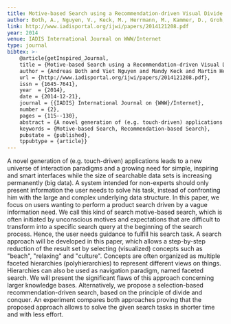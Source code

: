 ```yaml
---
title: Motive-based Search using a Recommendation-driven Visual Divide and Conquer Approach
author: Both, A., Nguyen, V., Keck, M., Herrmann, M., Kammer, D., Groh, R., Henkens, D.
link: http://www.iadisportal.org/ijwi/papers/2014121208.pdf
year: 2014
venue: IADIS International Journal on WWW/Internet
type: journal
bibtex: >-
    @article{getInspired_Journal,
    title = {Motive-based Search using a Recommendation-driven Visual Divide and Conquer Approach},
    author = {Andreas Both and Viet Nguyen and Mandy Keck and Martin Herrmann and Dietrich Kammer and Rainer Groh and Dana Henkens},
    url = {http://www.iadisportal.org/ijwi/papers/2014121208.pdf},
    issn = {1645-7641},
    year  = {2014},
    date = {2014-12-21},
    journal = {{IADIS} International Journal on {WWW}/Internet},
    number = {2},
    pages = {115--130},
    abstract = {A novel generation of (e.g. touch-driven) applications leads to a new universe of interaction paradigms and a growing need for simple, inspiring and smart interfaces while the size of searchable data sets is increasing permanently (big data). A system intended for non-experts should only present information the user needs to solve his task, instead of confronting him with the large and complex underlying data structure. In this paper, we focus on users wanting to perform a product search driven by a vague information need. We call this kind of search motive-based search, which is often initiated by unconscious motives and expectations that are difficult to transform into a specific search query at the beginning of the search process. Hence, the user needs guidance to fulfill his search task. A search approach will be developed in this paper, which allows a step-by-step reduction of the result set by selecting (visualized) concepts such as "beach", "relaxing" and "culture". Concepts are often organized as multiple faceted hierarchies (polyhierarchies) to represent different views on things. Hierarchies can also be used as navigation paradigm, named faceted search. We will present the significant flaws of this approach concerning larger knowledge bases. Alternatively, we propose a selection-based recommendation-driven search, based on the principle of divide and conquer. An experiment compares both approaches proving that the proposed approach allows to solve the given search tasks in shorter time and with less effort.},
    keywords = {Motive-based Search, Recommendation-based Search},
    pubstate = {published},
    tppubtype = {article}}
---
```

A novel generation of (e.g. touch-driven) applications leads to a new universe of interaction paradigms and a growing need for simple, inspiring and smart interfaces while the size of searchable data sets is increasing permanently (big data). A system intended for non-experts should only present information the user needs to solve his task, instead of confronting him with the large and complex underlying data structure. In this paper, we focus on users wanting to perform a product search driven by a vague information need. We call this kind of search motive-based search, which is often initiated by unconscious motives and expectations that are difficult to transform into a specific search query at the beginning of the search process. Hence, the user needs guidance to fulfill his search task. A search approach will be developed in this paper, which allows a step-by-step reduction of the result set by selecting (visualized) concepts such as "beach", "relaxing" and "culture". Concepts are often organized as multiple faceted hierarchies (polyhierarchies) to represent different views on things. Hierarchies can also be used as navigation paradigm, named faceted search. We will present the significant flaws of this approach concerning larger knowledge bases. Alternatively, we propose a selection-based recommendation-driven search, based on the principle of divide and conquer. An experiment compares both approaches proving that the proposed approach allows to solve the given search tasks in shorter time and with less effort.
